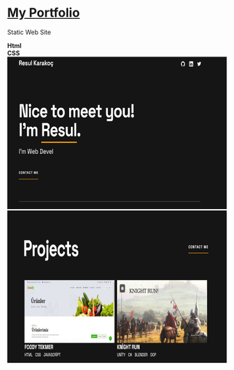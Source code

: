 # [My Portfolio](https://resulkarakooc.github.io/portfolio/) 

Static Web Site

**Html** <br/> **CSS**
<img src="images/Ekran görüntüsü 2024-04-23 152033.jpg" alt="Proje Resmi" width="700" height="350">
<img src="images/Ekran görüntüsü 2024-04-23 152054.jpg" alt="Proje Resmi" width="700" height="350">

